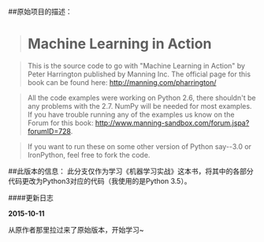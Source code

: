 ##原始项目的描述：
>Machine Learning in Action 
>==========================

>This is the source code to go with "Machine Learning in Action" 
by Peter Harrington published by Manning Inc.
The official page for this book can be found here: http://manning.com/pharrington/

>All the code examples were working on Python 2.6, there shouldn't be any problems with the 2.7.  NumPy will be needed for most examples.  If you have trouble running any of the examples us know on the Forum for this book: http://www.manning-sandbox.com/forum.jspa?forumID=728.  

>If you want to run these on some other version of Python say--3.0 or IronPython, feel free to fork the code.   

##此版本的信息：
此分支仅作为学习《机器学习实战》这本书，将其中的各部分代码更改为Python3对应的代码（我使用的是Python 3.5）。

####更新日志

**2015-10-11**

从原作者那里拉过来了原始版本，开始学习~
